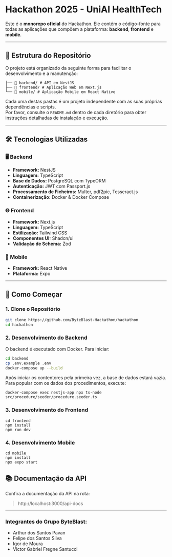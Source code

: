 # Hackathon 2025 - UniAI HealthTech

Este é o **monorepo oficial** do Hackathon. Ele contém o código-fonte para todas as aplicações que compõem a plataforma: **backend**, **frontend** e **mobile**.

---

## 📂 Estrutura do Repositório

O projeto está organizado da seguinte forma para facilitar o desenvolvimento e a manutenção:
```
├── 📁 backend/ # API em NestJS
├── 📁 frontend/ # Aplicação Web em Next.js
└── 📁 mobile/ # Aplicação Mobile em React Native
```

Cada uma destas pastas é um projeto independente com as suas próprias dependências e scripts.  
Por favor, consulte o `README.md` dentro de cada diretório para obter instruções detalhadas de instalação e execução.

---

## 🛠️ Tecnologias Utilizadas

### 🖥️ Backend
- **Framework:** NestJS  
- **Linguagem:** TypeScript  
- **Base de Dados:** PostgreSQL com TypeORM  
- **Autenticação:** JWT com Passport.js  
- **Processamento de Ficheiros:** Multer, pdf2pic, Tesseract.js  
- **Containerização:** Docker & Docker Compose  

### 🌐 Frontend
- **Framework:** Next.js  
- **Linguagem:** TypeScript  
- **Estilização:** Tailwind CSS  
- **Componentes UI:** Shadcn/ui  
- **Validação de Schema:** Zod  

### 📱 Mobile
- **Framework:** React Native  
- **Plataforma:** Expo  

---

## 🚀 Como Começar

### 1. Clone o Repositório

```bash
git clone https://github.com/ByteBlast-Hackathon/hackathon
cd hackathon
```

### 2. Desenvolvimento do Backend

O backend é executado com Docker. Para iniciar:

```bash
cd backend
cp .env.example .env
docker-compose up --build
```

Após iniciar os contentores pela primeira vez, a base de dados estará vazia.
Para popular com os dados dos procedimentos, execute:

```
docker-compose exec nestjs-app npx ts-node src/procedure/seeder/procedure.seeder.ts
```

### 3. Desenvolvimento do Frontend
```
cd frontend
npm install
npm run dev
```

### 4. Desenvolvimento Mobile
```
cd mobile
npm install
npx expo start
```

## 📚 Documentação da API

Confira a documentação da API na rota:

> http://localhost:3000/api-docs

---

### Integrantes do Grupo ByteBlast:

- Arthur dos Santos Pavan
- Felipe dos Santos Silva
- Igor de Moura
- Victor Gabriel Fregne Santucci